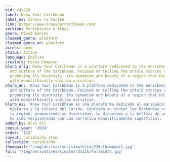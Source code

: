 ```yaml
---
pid: cds216
label: Know Your Caribbean
label_es: Conoce tu Caribe
link: https://www.knowyourcaribbean.com/
section: Periodicals & Blogs
genre: Mixed Genres
claimed_genre: platform
claimed_genre_en: platform
access: open
status: Active
language: English
creators: Fiona Compton
blurb_orig: Know Your Caribbean is a platform dedicated to the enrichment of the history
  and culture of the Caribbean. Focused on telling the untold stories of the region,
  promoting its diversity, its dynamism and beauty of a region that has been misrepresented
  with monolithically shallow narrative.
blurb_en: 'Know Your Caribbean is a platform dedicated to the enrichment of the history
  and culture of the Caribbean. Focused on telling the untold stories of the region,
  promoting its diversity, its dynamism and beauty of a region that has been misrepresented
  with monolithically shallow narrative.  '
blurb_es: 'Know Your Caribbean es una plataforma dedicada al enriquecimiento de la
  historia y la cultura del Caribe. Centrado en contar las historias no contadas de
  la región, promoviendo su diversidad, su dinamismo y la belleza de una región que
  ha sido tergiversada con una narrativa monolíticamente superficial.  '
added_by: Alex Gil
census_year: '2024'
order: '122'
layout: caridischo_item
collection: caridischo
thumbnail: "/img/derivatives/simple/cds216/thumbnail.jpg"
full: "/img/derivatives/simple/cds216/fullwidth.jpg"
---
```

